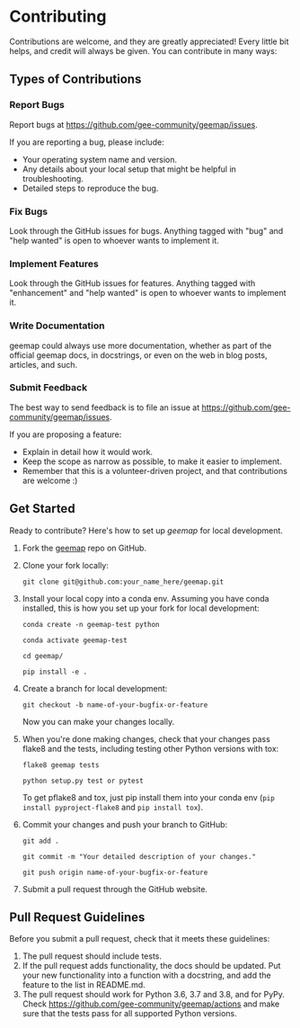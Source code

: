 # Contributing

Contributions are welcome, and they are greatly appreciated! Every
little bit helps, and credit will always be given. You can contribute in many ways:

## Types of Contributions

### Report Bugs

Report bugs at <https://github.com/gee-community/geemap/issues>.

If you are reporting a bug, please include:

-   Your operating system name and version.
-   Any details about your local setup that might be helpful in troubleshooting.
-   Detailed steps to reproduce the bug.

### Fix Bugs

Look through the GitHub issues for bugs. Anything tagged with "bug" and "help wanted" is open to whoever wants to implement it.

### Implement Features

Look through the GitHub issues for features. Anything tagged with "enhancement" and "help wanted" is open to whoever wants to implement it.

### Write Documentation

geemap could always use more documentation, whether as part of the official geemap docs, in docstrings, or even on the web in blog posts, articles, and such.

### Submit Feedback

The best way to send feedback is to file an issue at <https://github.com/gee-community/geemap/issues>.

If you are proposing a feature:

-   Explain in detail how it would work.
-   Keep the scope as narrow as possible, to make it easier to implement.
-   Remember that this is a volunteer-driven project, and that contributions are welcome :)

## Get Started

Ready to contribute? Here's how to set up _geemap_ for local development.

1. Fork the [geemap](https://github.com/gee-community/geemap) repo on GitHub.

2. Clone your fork locally:

    ```
    git clone git@github.com:your_name_here/geemap.git
    ```

3. Install your local copy into a conda env. Assuming you have conda installed, this is how you set up your fork for local development:

    ```
    conda create -n geemap-test python
    ```

    ```
    conda activate geemap-test
    ```

    ```
    cd geemap/
    ```

    ```
    pip install -e .
    ```

4. Create a branch for local development:

    ```
    git checkout -b name-of-your-bugfix-or-feature
    ```

    Now you can make your changes locally.

5. When you're done making changes, check that your changes pass flake8 and the tests, including testing other Python versions with tox:

    ```
    flake8 geemap tests
    ```

    ```
    python setup.py test or pytest
    ```

    To get pflake8 and tox, just pip install them into your conda env (`pip install pyproject-flake8` and `pip install tox`).

6. Commit your changes and push your branch to GitHub:

    ```
    git add .
    ```

    ```
    git commit -m "Your detailed description of your changes."
    ```

    ```
    git push origin name-of-your-bugfix-or-feature
    ```

7. Submit a pull request through the GitHub website.

## Pull Request Guidelines

Before you submit a pull request, check that it meets these guidelines:

1. The pull request should include tests.
2. If the pull request adds functionality, the docs should be updated. Put your new functionality into a function with a docstring, and add the feature to the list in README.md.
3. The pull request should work for Python 3.6, 3.7 and 3.8, and for PyPy. Check <https://github.com/gee-community/geemap/actions> and make sure that the tests pass for all supported Python versions.
